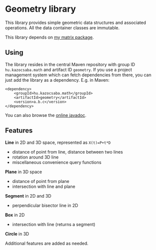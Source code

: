 Geometry library
================

This library provides simple geometric data structures
and associated operations. All the data container classes
are immutable.

This library depends on [my matrix package](https://github.com/kazocsaba/matrix).

Using
-----

The library resides in the central Maven repository with group ID `hu.kazocsaba.math` and
artifact ID `geometry`. If you use a project management system which can fetch dependencies
from there, you can just add the library as a dependency. E.g. in Maven:

	<dependency>
		<groupId>hu.kazocsaba.math</groupId>
		<artifactId>geometry</artifactId>
		<version>a.b.c</version>
	</dependency>

You can also browse the [online javadoc](http://kazocsaba.github.com/geometry/apidocs/index.html).

Features
--------

**Line** in 2D and 3D space, represented as `X(t)=P+t*D`

- distance of point from line, distance between two lines
- rotation around 3D line
- miscellaneous convenience query functions

**Plane** in 3D space

- distance of point from plane
- intersection with line and plane

**Segment** in 2D and 3D

- perpendicular bisector line in 2D

**Box** in 2D

- intersection with line (returns a segment)

**Circle** in 3D

Additional features are added as needed.
